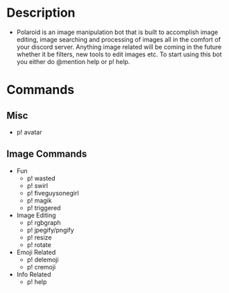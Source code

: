 # Description
* Polaroid is an image manipulation bot that is built to accomplish image editing, image searching and processing of images all in the comfort of your discord server. Anything image related will be coming in the future whether it be filters, new tools to edit images etc. To start using this bot you either do @mention help or p! help.

# Commands
## Misc
* p! avatar <user>
	
## Image Commands

* Fun
	* p! wasted <image url>
	* p! swirl <image url>
	* p! fiveguysonegirl <image url>
	* p! magik <image url>
  * p! triggered <image url>
* Image Editing
	* p! rgbgraph <image url>
	* p! jpegify/pngify <image url>
	* p! resize <image url> <width> <height>
	* p! rotate <imag url> <degrees>
* Emoji Related
	* p! delemoji <emoji>
  * p! cremoji <image url> <emoji name>
* Info Related
	* p! help
